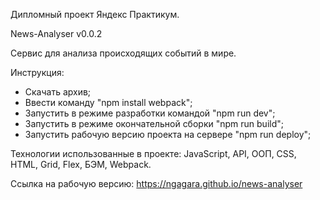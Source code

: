 Дипломный проект Яндекс Практикум.

News-Analyser v0.0.2

Сервис для анализа происходящих событий в мире.

Инструкция:

- Скачать архив;
- Ввести команду "npm install webpack";
- Запустить в режиме разработки командой "npm run dev";
- Запустить в режиме окончательной сборки "npm run build";
- Запустить рабочую версию проекта на сервере "npm run deploy";

Технологии использованные в проекте: JavaScript, API, ООП, CSS, HTML, Grid, Flex, БЭМ, Webpack.

Ссылка на рабочую версию: https://ngagara.github.io/news-analyser
